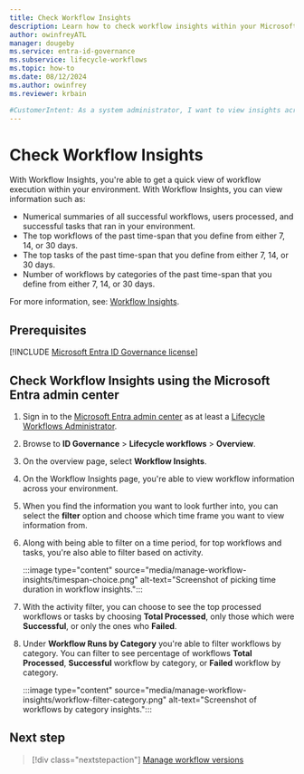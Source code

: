 ```yaml
---
title: Check Workflow Insights
description: Learn how to check workflow insights within your Microsoft Entra tenant.
author: owinfreyATL
manager: dougeby
ms.service: entra-id-governance
ms.subservice: lifecycle-workflows
ms.topic: how-to
ms.date: 08/12/2024
ms.author: owinfrey
ms.reviewer: krbain

#CustomerIntent: As a system administrator, I want to view insights across my environment so that I know which workflows, or tasks, are being used the most.
---
```


# Check Workflow Insights

With Workflow Insights, you're able to get a quick view of workflow execution within your environment. With Workflow Insights, you can view information such as:

- Numerical summaries of all successful workflows, users processed, and successful tasks that ran in your environment.
- The top workflows of the past time-span that you define from either 7, 14, or 30 days.
- The top tasks of the past time-span that you define from either 7, 14, or 30 days.
- Number of workflows by categories of the past time-span that you define from either 7, 14, or 30 days.


For more information, see: [Workflow Insights](lifecycle-workflow-insights.md).

## Prerequisites

[!INCLUDE [Microsoft Entra ID Governance license](~/includes/entra-entra-governance-license.md)]


## Check Workflow Insights using the Microsoft Entra admin center


1. Sign in to the [Microsoft Entra admin center](https://entra.microsoft.com) as at least a [Lifecycle Workflows Administrator](~/identity/role-based-access-control/permissions-reference.md#lifecycle-workflows-administrator).

1. Browse to **ID Governance** > **Lifecycle workflows** > **Overview**. 

1. On the overview page, select **Workflow Insights**.

1. On the Workflow Insights page, you're able to view workflow information across your environment.

1. When you find the information you want to look further into, you can select the **filter** option and choose which time frame you want to view information from.

1. Along with being able to filter on a time period, for top workflows and tasks, you're also able to filter based on activity.

   :::image type="content" source="media/manage-workflow-insights/timespan-choice.png" alt-text="Screenshot of picking time duration in workflow insights.":::

1. With the activity filter, you can choose to see the top processed workflows or tasks by choosing **Total Processed**, only those which were **Successful**, or only the ones who **Failed**.

1. Under **Workflow Runs by Category** you're able to filter workflows by category. You can filter to see percentage  of workflows **Total Processed**, **Successful** workflow by category, or **Failed** workflow by category.

   :::image type="content" source="media/manage-workflow-insights/workflow-filter-category.png" alt-text="Screenshot of workflows by category insights.":::

## Next step

> [!div class="nextstepaction"]
> [Manage workflow versions](manage-workflow-tasks.md)

